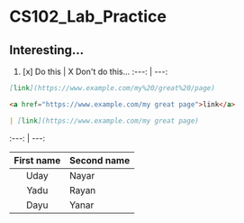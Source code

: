 # CS102_Lab_Practice

Interesting...
---

1. [x] Do this | X Don't do this...
:---: | ---:
```md
[link](https://www.example.com/my%20/great%20/page)

<a href="https://www.example.com/my great page">link</a>

| [link](https://www.example.com/my great page)


``` 
:---: | ---:



First name | Second name
:----: | :----
Uday | Nayar
Yadu | Rayan
Dayu | Yanar
